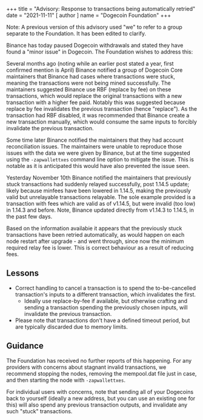 
+++
title = "Advisory: Response to transactions being automatically retried"
date = "2021-11-11"
[ author ]
  name = "Dogecoin Foundation"
+++

Note: A previous version of this advisory used "we" to refer to a group separate to the Foundation. It has been edited to
clarify.

Binance has today paused Dogecoin withdrawals and stated they have found a "minor issue" in Dogecoin. The Foundation wishes to address this:

Several months ago (noting while an earlier post stated a year, first confirmed mention is April) Binance notified a group of Dogecoin Core maintainers that Binance had cases where transactions were stuck, meaning the transactions were not being mined successfully. The maintainers suggested Binance use RBF (replace by fee) on these transactions, which would replace the original transactions with a new transaction with a higher fee paid. Notably this was suggested because replace by fee invalidates the previous transaction (hence "replace"). As the transaction had RBF disabled, it was recommended that Binance create a new transaction manually, which would consume the same inputs to forcibly invalidate the previous transaction.

Some time later Binance notified the maintainers that they had account reconciliation issues. The maintainers were unable to reproduce those issues with the data we were given by Binance, but at the time suggested using the `-zapwallettxes` command line option to mitigate the issue. This is notable as it is anticipated this would have also prevented the issue seen.

Yesterday November 10th Binance notified the maintainers that previously stuck transactions had suddenly relayed successfully, post 1.14.5 update; likely because minfees have been lowered in 1.14.5, making the previously valid but unrelayable transactions relayable. The sole example provided is a transaction with fees which are valid as of v1.14.5, but were invalid (too low) in 1.14.3 and before. Note, Binance updated directly from v1.14.3 to 1.14.5, in the past few days.

Based on the information availabie it appears that the previously stuck transactions have been retried automatically, as would happen on each node restart after upgrade - and went through, since now the minimum required relay fee is lower. This is correct behaviour as a result of reducing fees.

## Lessons

* Correct handling to cancel a transaction is to spend the to-be-cancelled transaction's inputs to a different transaction, which invalidates the first.
  * Ideally use replace-by-fee if available, but otherwise crafting and sending a transaction spending the previously chosen inputs, will invalidate the previous transaction.
* Please note that transactions don't have a defined timeout period, but are typically discarded due to memory limits.

## Guidance

The Foundation has received no further reports of this happening. For any providers with concerns about stagnant invalid transactions, we recommend stopping the nodes, removing the mempool.dat file just in case, and then starting the node with `-zapwallettxes`.

For individual users with concerns, note that sending all of your Dogecoins back to yourself (ideally a new address, but you can use an existing one for this) will also spend any previous transaction outputs, and invalidate any such "stuck" transactions.


